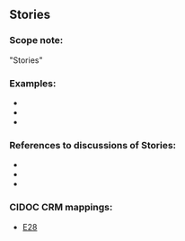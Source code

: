 
## Stories 

###  Scope note: 
"Stories" 

### Examples: 

* 
* 
* 

### References to discussions of Stories:

* 

* 

* 

### CIDOC CRM mappings: 

* [E28](http://www.cidoc-crm.org/entity/e28-conceptual-object/version-6.2)
